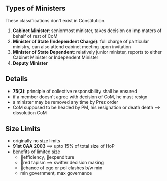 ## Types of Ministers
These classifications don't exist in Constitution.
1. **Cabinet Minister**: seniormost minister, takes decision on imp maters of behalf of rest of CoM
2. **Minister of State (Independent Charge)**: full charge of particular ministry, can also attend cabinet meeting upon invitation
3. **Minister of State Dependent**: relatively junior minister, reports to either Cabinet Minister or Independent Minister
4. **Deputy Minister**
## Details
- **75(3)**: principle of collective responsibility shall be ensured
- if a member doesn't agree with decision of CoM, he must resign
- a minister may be removed any time by Prez order
- CoM supposed to be headed by PM, his resignation or death death $\implies$ dissolution CoM
## Size Limits
- originally no size limits
- **91st CAA 2003** $\implies$ upto 15% of total size of HoP
- benefits of limited size
	- 🔺efficiency, 🔻expenditure
	- 🔻red tapism $\implies$ swifter decision making
	- 🔻chance of ego or pol clashes b/w min
	- min government, max governance